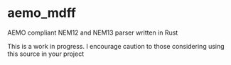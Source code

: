 # aemo_mdff
AEMO compliant NEM12 and NEM13 parser written in Rust

This is a work in progress. I encourage caution to those considering using this source in your project